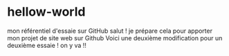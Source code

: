 # hellow-world
mon référentiel d'essaie sur GitHub
salut !
je prépare cela pour apporter mon projet de site web sur Github
Voici une deuxième modification pour un deuxième essaie !
on y va !!

